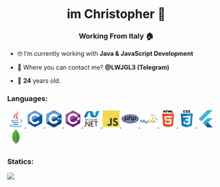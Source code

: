 <h1 align="center">im Christopher 👋</h1>
<h3 align="center">Working From Italy 🏠</h3>

- 🤓 I’m currently working with **Java & JavaScript Development**

- 📧 Where you can contact me? **@LWJGL3 (Telegram)**

- 🔞 **24** years old.

<h3 align="left">Languages:</h3>
<a href="https://www.java.com" target="_blank"> <img
        src="https://raw.githubusercontent.com/devicons/devicon/master/icons/java/java-original.svg" alt="java"
        width="40" height="40" /> </a>
</a> <a href="https://www.cprogramming.com/" target="_blank"> <img src="https://raw.githubusercontent.com/devicons/devicon/master/icons/c/c-original.svg" alt="c" width="40" height="40"/> </a>
<a href="https://www.w3schools.com/cpp/" target="_blank"> <img
        src="https://raw.githubusercontent.com/devicons/devicon/master/icons/cplusplus/cplusplus-original.svg"
        alt="cplusplus" width="40" height="40" /> </a>
<a href="https://www.w3schools.com/cs/" target="_blank"> <img
        src="https://raw.githubusercontent.com/devicons/devicon/master/icons/csharp/csharp-original.svg" alt="csharp"
        width="40" height="40" /> </a>
<a href="https://dotnet.microsoft.com/" target="_blank"> <img src="https://raw.githubusercontent.com/devicons/devicon/master/icons/dot-net/dot-net-original-wordmark.svg" alt="dotnet" width="40" height="40"/> </a> 
<a href="https://developer.mozilla.org/en-US/docs/Web/JavaScript" target="_blank"> <img
        src="https://raw.githubusercontent.com/devicons/devicon/master/icons/javascript/javascript-original.svg"
        alt="javascript" width="40" height="40" /> </a>
<a href="https://www.php.net" target="_blank"> <img
        src="https://raw.githubusercontent.com/devicons/devicon/master/icons/php/php-original.svg" alt="php" width="40"
        height="40" /> </a>
<a href="https://www.mysql.com/" target="_blank"> <img
        src="https://raw.githubusercontent.com/devicons/devicon/master/icons/mysql/mysql-original-wordmark.svg"
        alt="mysql" width="40" height="40" /> </a><a href="https://www.w3.org/html/" target="_blank"> <img
        src="https://raw.githubusercontent.com/devicons/devicon/master/icons/html5/html5-original-wordmark.svg"
        alt="html5" width="40" height="40" /> </a>
<a href="https://www.w3schools.com/css/" target="_blank"> <img
        src="https://raw.githubusercontent.com/devicons/devicon/master/icons/css3/css3-original-wordmark.svg" alt="css3"
        width="40" height="40" /> </a>
        <a href="https://flutter.dev/learn" target="_blank"> <img
        src="https://raw.githubusercontent.com/devicons/devicon/master/icons/flutter/flutter-original.svg" alt="flutter"
        width="40" height="40" /> </a>
   <a href="https://www.mongodb.com/" target="_blank"> <img
        src="https://raw.githubusercontent.com/devicons/devicon/master/icons/mongodb/mongodb-original.svg" alt="flutter"
        width="40" height="40" /> </a>
<h3 align="left">Statics:</h3>
<img src="https://github-readme-stats.vercel.app/api?username=ChristopherProject&theme=dark" />

<br><br>
